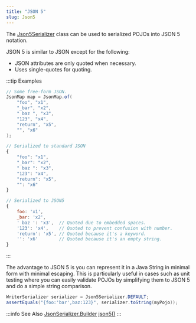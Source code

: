 ```yaml
---
title: "JSON 5"
slug: Json5
---
```


The <a href="/site/apidocs/org/apache/juneau/json/Json5Serializer.html" target="_blank">Json5Serializer</a> class can be used to serialized POJOs
into JSON 5 notation.

JSON 5 is similar to JSON except for the following:

- JSON attributes are only quoted when necessary.
- Uses single-quotes for quoting.

:::tip Examples
```java
// Some free-form JSON.
JsonMap map = JsonMap.of(
    "foo", "x1",
    "_bar", "x2",
    " baz ", "x3",
    "123", "x4",
    "return", "x5",
    "", "x6"
);
```

```js
// Serialized to standard JSON
{
    "foo": "x1",
    "_bar": "x2",
    " baz ": "x3",
    "123": "x4",
    "return": "x5",
    "": "x6"
}
```

```js
// Serialized to JSON5
{
    foo: 'x1',
    _bar: 'x2',
    ' baz ': 'x3',  // Quoted due to embedded spaces.
    '123': 'x4',    // Quoted to prevent confusion with number.
    'return': 'x5', // Quoted because it's a keyword.
    '': 'x6'        // Quoted because it's an empty string.
}
```
:::

The advantage to JSON 5 is you can represent it in a Java String in minimal form with minimal escaping.
This is particularly useful in cases such as unit testing where you can easily validate POJOs by simplifying them to
JSON 5 and do a simple string comparison.

```java
WriterSerializer serializer = Json5Serializer.DEFAULT;
assertEquals("{foo:'bar',baz:123}", serializer.toString(myPojo));
```

:::info See Also
<tree>
<node-0><java-class><a href="/site/apidocs/org/apache/juneau/json/JsonSerializer.Builder.html" target="_blank">JsonSerializer.Builder</a></java-class></node-0>
<node-1><java-method><a href="/site/apidocs/org/apache/juneau/json/JsonSerializer.Builder.html#json5()" target="_blank">json5()</a></java-method></node-1>
</tree>
:::